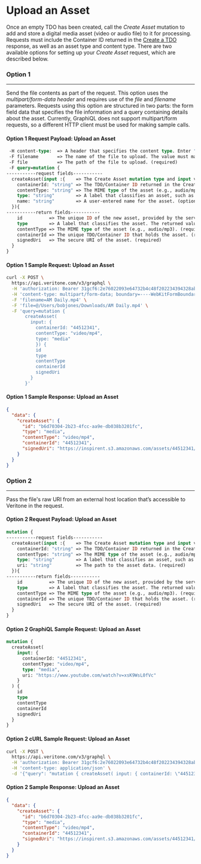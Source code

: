 # Upload an Asset

Once an empty TDO has been created, call the *Create Asset* mutation to add and store a digital media asset (video or audio file) to it for processing. Requests must include the Container ID returned in the [Create a TDO](/apis/job-quick-start-guide/create-tdo) response, as well as an asset type and content type. There are two available options for setting up your *Create Asset* request, which are described below.

### Option 1
----------

Send the file contents as part of the request. This option uses the *multipart/form-data header* and requires use of the *file* and *filename* parameters. Requests using this option are structured in two parts: the form field data that specifies the file information and a query containing details about the asset. Currently, GraphiQL does not support multipart/form requests, so a different HTTP client must be used for making sample calls.

#### Option 1 Request Payload: Upload an Asset
```graphql
 -H content-type:  => A header that specifies the content type. Enter "multipart/form-data" as the value.(required)
 -F filename       => The name of the file to upload. The value must match the name of the saved file. (required)      
 -F file           => The path of the file to upload. (required)                                                           
 -F query=mutation {
-----------request fields-----------
  createAsset(input :{    => The Create Asset mutation type and input variable. (required)
    containerId: "string" => The TDO/Container ID returned in the Create TDO response.  (required)
    contentType: "string" => The MIME type of the asset (e.g., audio/mp3). (required)
    type: "string"        => A label that classifies an asset, such as “transcript,” “media,” or “text.” (required)
    name: "string"        => A user-entered name for the asset. (optional)
  }){
-----------return fields-----------
    id          => The unique ID of the new asset, provided by the server. (required)
    type        => A label that classifies the asset. The returned value reflects the input value specified in the request. (required)
    contentType => The MIME type of the asset (e.g., audio/mp3). (required)
    containerId => The unique TDO/Container ID that holds the asset. (required)
    signedUri   => The secure URI of the asset. (required)
  }
}
```

#### Option 1 Sample Request: Upload an Asset
```bash
curl -X POST \
  https://api.veritone.com/v3/graphql \
  -H 'authorization: Bearer 31gcf6:2e76022093e64732b4c48f202234394328abcf72d50e4981b8043a19e8d9baac' \
  -H 'content-type: multipart/form-data; boundary=----WebKitFormBoundary7MA4YWxkTrZu0gW' \
  -F 'filename=AM Daily.mp4' \
  -F 'file=@/Users/bobjones/Downloads/AM Daily.mp4' \
  -F 'query=mutation {
       createAsset(
         input: {
           containerId: "44512341",
           contentType: "video/mp4",
           type: "media"
           }) {
           id
           type
           contentType
           containerId
           signedUri
         }
       }'
```

#### Option 1 Sample Response: Upload an Asset 
```json
{
  "data": {
    "createAsset": {
      "id": "b6d70304-2b23-4fcc-aa9e-db038b3201fc",
      "type": "media",
      "contentType": "video/mp4",
      "containerId": "44512341",
      "signedUri": "https://inspirent.s3.amazonaws.com/assets/44512341/eaf6795e-9e9a-435b-9878-cde23c261d38.ttml?X-Amz-Algorithm=AWS4-HMAC-SHA256&X-Amz-Credential=AKIAI7L6G7PCOOOLA7MQ%2F20171220%2Fus-east-1%2Fs3%2Faws4_request&X-Amz-Date=20171220T154510Z&X-Amz-Expires=604800&X-Amz-Signature=de6c2d0b08b8c572e9b217736e94471ed00bfebd2a7690e54ecfcff5dc9a5c7e&X-Amz-SignedHeaders=host"
    }
  }
}
```

### Option 2 
----------

Pass the file's raw URI from an external host location that’s accessible to Veritone in the request.

#### Option 2 Request Payload: Upload an Asset
```graphql
mutation {
-----------request fields-----------
  createAsset(input :{    => The Create Asset mutation type and input variable. (required)
    containerId: "string" => The TDO/Container ID returned in the Create TDO response.  (required)
    contentType: "string" => The MIME type of the asset (e.g., audio/mp3). (required)
    type: "string"        => A label that classifies an asset, such as “transcript,” “media,” or “text.” (required)
    uri: "string"         => The path to the asset data. (required)
  }){
-----------return fields-----------
    id          => The unique ID of the new asset, provided by the server. (required)
    type        => A label that classifies the asset. The returned value reflects the input value specified in the request. (required)
    contentType => The MIME type of the asset (e.g., audio/mp3). (required)
    containerId => The unique TDO/Container ID that holds the asset. (required)
    signedUri   => The secure URI of the asset. (required)
  }
}
```

#### Option 2 GraphiQL Sample Request: Upload an Asset
```graphql
mutation {
  createAsset(
    input: {
      containerId: "44512341",
      contentType: "video/mp4",
      type: "media",
      uri: "https://www.youtube.com/watch?v=xsK9WsL0fVc"
    }
  ) {
    id
    type
    contentType
    containerId
    signedUri        
  }
}
```

#### Option 2 cURL Sample Request: Upload an Asset
```bash
curl -X POST \
  https://api.veritone.com/v3/graphql \
  -H 'authorization: Bearer 31gcf6:2e76022093e64732b4c48f202234394328abcf72d50e4981b8043a19e8d9baac' \
  -H 'content-type: application/json' \
  -d '{"query": "mutation { createAsset( input: { containerId: \"44512341\", contentType: \"video/mp4\", type: \"media\", uri:\"https://www.youtube.com/watch?v=xsK9WsL0fVc\" }) { id, type, contentType, containerId, signedUri } }" }'
```

#### Option 2 Sample Response: Upload an Asset 
```json
{
  "data": {
    "createAsset": {
      "id": "b6d70304-2b23-4fcc-aa9e-db038b3201fc",
      "type": "media",
      "contentType": "video/mp4",
      "containerId": "44512341",
      "signedUri": "https://inspirent.s3.amazonaws.com/assets/44512341/eaf6795e-9e9a-435b-9878-cde23c261d38.ttml?X-Amz-Algorithm=AWS4-HMAC-SHA256&X-Amz-Credential=AKIAI7L6G7PCOOOLA7MQ%2F20171220%2Fus-east-1%2Fs3%2Faws4_request&X-Amz-Date=20171220T154510Z&X-Amz-Expires=604800&X-Amz-Signature=de6c2d0b08b8c572e9b217736e94471ed00bfebd2a7690e54ecfcff5dc9a5c7e&X-Amz-SignedHeaders=host"
    }
  }
}
```
